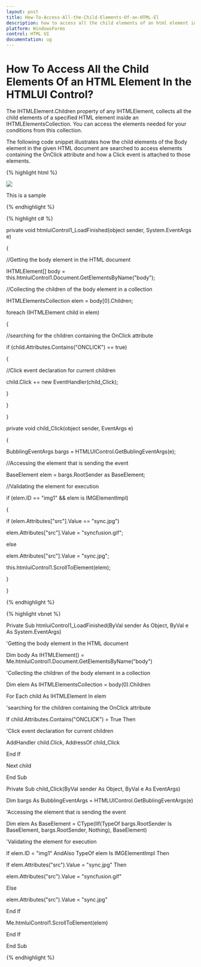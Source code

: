 ```yaml
---
layout: post
title: How-To-Access-All-the-Child-Elements-Of-an-HTML-El
description: how to access all the child elements of an html element in the htmlui control?
platform: WindowsForms
control: HTML UI
documentation: ug
---
```


# How To Access All the Child Elements Of an HTML Element In the HTMLUI Control?

The IHTMLElement.Children property of any IHTMLElement, collects all the child elements of a specified HTML element inside an IHTMLElementsCollection. You can access the elements needed for your conditions from this collection.

The following code snippet illustrates how the child elements of the Body element in the given HTML document are searched to access elements containing the OnClick attribute and how a Click event is attached to those elements.


{% highlight html %}

<html>

<head>

<style>.nav{"background-color:#dae5f5"}</style>

</head>

<body>

<p/>

<img src="sync.jpg" id="img1" class="nav"/>

<p/>

<div>This is a sample</div>

</body>

</html>

{% endhighlight %}

{% highlight c# %}



private void htmluiControl1_LoadFinished(object sender, System.EventArgs e)

{

//Getting the body element in the HTML document

IHTMLElement[] body = this.htmluiControl1.Document.GetElementsByName("body");

//Collecting the children of the body element in a collection

IHTMLElementsCollection elem = body[0].Children;

foreach (IHTMLElement child in elem)

{

//searching for the children containing the OnClick attribute

if (child.Attributes.Contains("ONCLICK") == true)

{

//Click event declaration for current children

child.Click += new EventHandler(child_Click);

}

}

}



private void child_Click(object sender, EventArgs e)

{

BubblingEventArgs bargs = HTMLUIControl.GetBublingEventArgs(e);

//Accessing the element that is sending the event

BaseElement elem = bargs.RootSender as BaseElement;

//Validating the element for execution

if (elem.ID == "img1" && elem is IMGElementImpl)

{

if (elem.Attributes["src"].Value == "sync.jpg")

elem.Attributes["src"].Value = "syncfusion.gif";

else

elem.Attributes["src"].Value = "sync.jpg";

this.htmluiControl1.ScrollToElement(elem);

}

}

{% endhighlight %}

{% highlight vbnet %}



Private Sub htmluiControl1_LoadFinished(ByVal sender As Object, ByVal e As System.EventArgs)

'Getting the body element in the HTML document

Dim body As IHTMLElement() = Me.htmluiControl1.Document.GetElementsByName("body")



'Collecting the children of the body element in a collection

Dim elem As IHTMLElementsCollection = body(0).Children

For Each child As IHTMLElement In elem



'searching for the children containing the OnClick attribute

If child.Attributes.Contains("ONCLICK") = True Then



'Click event declaration for current children

AddHandler child.Click, AddressOf child_Click

End If

Next child

End Sub



Private Sub child_Click(ByVal sender As Object, ByVal e As EventArgs)

Dim bargs As BubblingEventArgs = HTMLUIControl.GetBublingEventArgs(e)

'Accessing the element that is sending the event

Dim elem As BaseElement = CType(IIf(TypeOf bargs.RootSender Is BaseElement, bargs.RootSender, Nothing), BaseElement)



'Validating the element for execution

If elem.ID = "img1" AndAlso TypeOf elem Is IMGElementImpl Then

If elem.Attributes("src").Value = "sync.jpg" Then

elem.Attributes("src").Value = "syncfusion.gif"

Else

elem.Attributes("src").Value = "sync.jpg"

End If

Me.htmluiControl1.ScrollToElement(elem)

End If

End Sub

{% endhighlight %}


